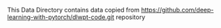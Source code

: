 This Data Directory contains data copied from https://github.com/deep-learning-with-pytorch/dlwpt-code.git repository

